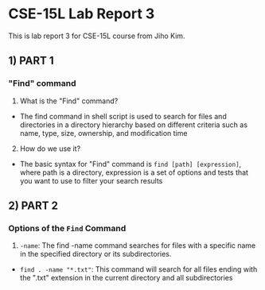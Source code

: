 # CSE-15L Lab Report 3
This is lab report 3 for CSE-15L course from Jiho Kim.
## 1) PART 1
### "Find" command
1. What is the "Find" command?    
* The find command in shell script is used to search for files and directories in a directory hierarchy based on different criteria such as name, type, size, ownership, and modification time     
2. How do we use it?
* The basic syntax for "Find" command is `find [path] [expression]`, where path is a directory, expression is a set of options and tests that you want to use to filter your search results    
## 2) PART 2
### Options of the `Find` Command
1. `-name`: The find -name command searches for files with a specific name in the specified directory or its subdirectories.
* `find . -name "*.txt"`: This command will search for all files ending with the ".txt" extension in the current directory and all subdirectories
